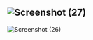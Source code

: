 ![Screenshot (27)](https://user-images.githubusercontent.com/76264679/127179856-10442551-30dd-4fc7-9cf6-04c9302ae355.png)
--------------------------------------------------------------------------------------------------------------------------------------------------------------------------------
![Screenshot (26)](https://user-images.githubusercontent.com/76264679/127179879-b7848a06-06bb-4be2-800e-b8fe1bc9f779.png)
